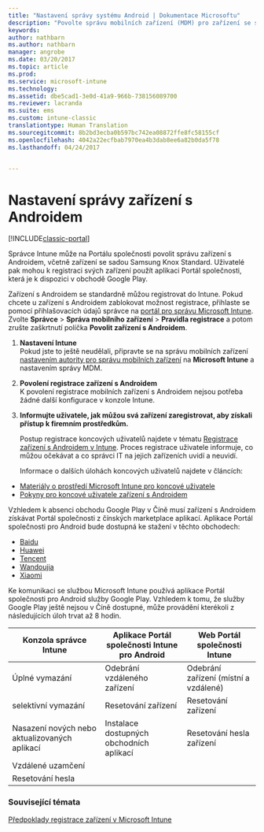 ```yaml
---
title: "Nastavení správy systému Android | Dokumentace Microsoftu"
description: "Povolte správu mobilních zařízení (MDM) pro zařízení se systémy Android a KNOX Standard v Microsoft Intune."
keywords: 
author: nathbarn
ms.author: nathbarn
manager: angrobe
ms.date: 03/20/2017
ms.topic: article
ms.prod: 
ms.service: microsoft-intune
ms.technology: 
ms.assetid: dbe5cad1-3e0d-41a9-966b-738156089700
ms.reviewer: lacranda
ms.suite: ems
ms.custom: intune-classic
translationtype: Human Translation
ms.sourcegitcommit: 8b2bd3ecba0b597bc742ea08872ffe8fc58155cf
ms.openlocfilehash: 4042a22ecfbab7970ea4b3dab8ee6a82b0da5f78
ms.lasthandoff: 04/24/2017


---
```


# <a name="set-up-android-device-management"></a>Nastavení správy zařízení s Androidem

[!INCLUDE[classic-portal](../includes/classic-portal.md)]

Správce Intune může na Portálu společnosti povolit správu zařízení s Androidem, včetně zařízení se sadou Samsung Knox Standard. Uživatelé pak mohou k registraci svých zařízení použít aplikaci Portál společnosti, která je k dispozici v obchodě Google Play.

Zařízení s Androidem se standardně můžou registrovat do Intune. Pokud chcete u zařízení s Androidem zablokovat možnost registrace, přihlaste se pomocí přihlašovacích údajů správce na [portál pro správu Microsoft Intune](https://manage.microsoft.com). Zvolte **Správce** > **Správa mobilního zařízení** > **Pravidla registrace** a potom zrušte zaškrtnutí políčka **Povolit zařízení s Androidem**.

1.  **Nastavení Intune**<br>
    Pokud jste to ještě neudělali, připravte se na správu mobilních zařízení [nastavením autority pro správu mobilních zařízení](prerequisites-for-enrollment.md#step-2-set-mdm-authority) na **Microsoft Intune** a nastavením správy MDM.

2.  **Povolení registrace zařízení s Androidem**<br>
    K povolení registrace mobilních zařízení s Androidem nejsou potřeba žádné další konfigurace v konzole Intune.

3.  **Informujte uživatele, jak můžou svá zařízení zaregistrovat, aby získali přístup k firemním prostředkům.**

    Postup registrace koncových uživatelů najdete v tématu [Registrace zařízení s Androidem v Intune](https://docs.microsoft.com/intune-user-help/enroll-your-device-in-intune-android). Proces registrace uživatele informuje, co můžou očekávat a co správci IT na jejich zařízeních uvidí a neuvidí.

    Informace o dalších úlohách koncových uživatelů najdete v článcích:
  - [Materiály o prostředí Microsoft Intune pro koncové uživatele](how-to-educate-your-end-users-about-microsoft-intune.md)
  - [Pokyny pro koncové uživatele zařízení s Androidem](https://docs.microsoft.com/intune-user-help/using-your-android-device-with-intune)

Vzhledem k absenci obchodu Google Play v Číně musí zařízení s Androidem získávat Portál společnosti z čínských marketplace aplikací. Aplikace Portál společnosti pro Android bude dostupná ke stažení v těchto obchodech:
* [Baidu](https://go.microsoft.com/fwlink/?linkid=836946)
* [Huawei](https://go.microsoft.com/fwlink/?linkid=836948)
* [Tencent](https://go.microsoft.com/fwlink/?linkid=836949)
* [Wandoujia](https://go.microsoft.com/fwlink/?linkid=836950)
* [Xiaomi](https://go.microsoft.com/fwlink/?linkid=836947)

Ke komunikaci se službou Microsoft Intune používá aplikace Portál společnosti pro Android služby Google Play. Vzhledem k tomu, že služby Google Play ještě nejsou v Číně dostupné, může provádění kterékoli z následujících úloh trvat až 8 hodin. 

|Konzola správce Intune| Aplikace Portál společnosti Intune pro Android |Web Portál společnosti Intune|   
|---|---|---|
|Úplné vymazání| Odebrání vzdáleného zařízení| Odebrání zařízení (místní a vzdálené)|
|selektivní vymazání| Resetování zařízení| Resetování zařízení|
|Nasazení nových nebo aktualizovaných aplikací| Instalace dostupných obchodních aplikací| Resetování hesla zařízení|
|Vzdálené uzamčení|||
|Resetování hesla|||

### <a name="see-also"></a>Související témata
[Předpoklady registrace zařízení v Microsoft Intune](prerequisites-for-enrollment.md)

